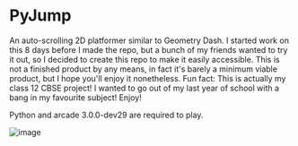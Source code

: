 # PyJump

An auto-scrolling 2D platformer similar to Geometry Dash.
I started work on this 8 days before I made the repo, but a bunch of my friends wanted to try it out, so I decided to create this repo to make it easily accessible.
This is not a finished product by any means, in fact it's barely a minimum viable product, but I hope you'll enjoy it nonetheless.
Fun fact: This is actually my class 12 CBSE project! I wanted to go out of my last year of school with a bang in my favourite subject!
Enjoy!

Python and arcade 3.0.0-dev29 are required to play.

![image](https://github.com/user-attachments/assets/29dec63b-b815-480c-a3c7-90dd2511226f)
